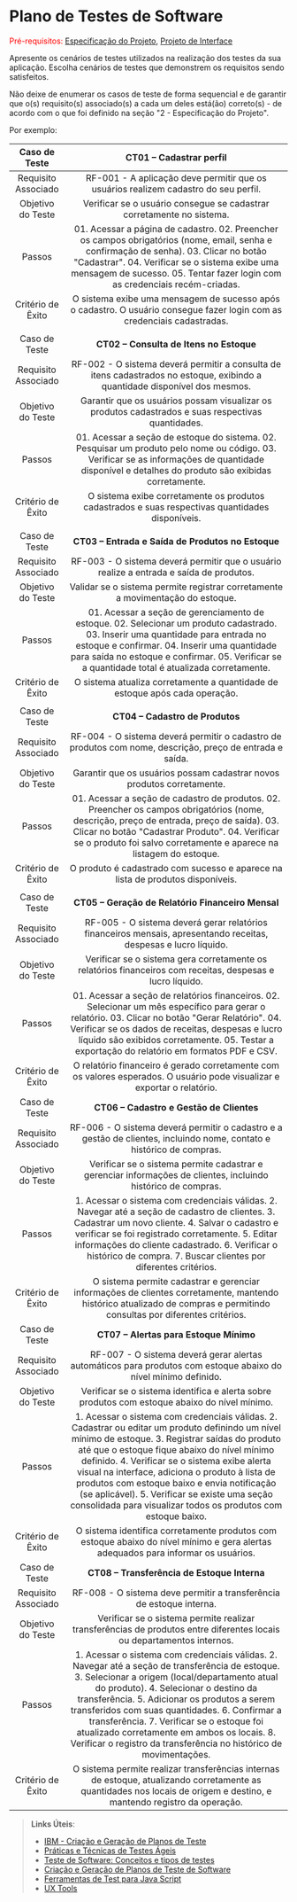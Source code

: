# Plano de Testes de Software

<span style="color:red">Pré-requisitos: <a href="2-Especificação do Projeto.md"> Especificação do Projeto</a></span>, <a href="3-Projeto de Interface.md"> Projeto de Interface</a>

Apresente os cenários de testes utilizados na realização dos testes da sua aplicação. Escolha cenários de testes que demonstrem os requisitos sendo satisfeitos.

Não deixe de enumerar os casos de teste de forma sequencial e de garantir que o(s) requisito(s) associado(s) a cada um deles está(ão) correto(s) - de acordo com o que foi definido na seção "2 - Especificação do Projeto". 

Por exemplo:
 
| **Caso de Teste** 	| **CT01 – Cadastrar perfil** 	|
|:---:	|:---:	|
|	Requisito Associado 	| RF-001 - A aplicação deve permitir que os usuários realizem cadastro do seu perfil. |
| Objetivo do Teste 	| Verificar se o usuário consegue se cadastrar corretamente no sistema. |
| Passos 	| 01. Acessar a página de cadastro. 02. Preencher os campos obrigatórios (nome, email, senha e confirmação de senha). 03. Clicar no botão "Cadastrar". 04. Verificar se o sistema exibe uma mensagem de sucesso. 05. Tentar fazer login com as credenciais recém-criadas. |
|Critério de Êxito | O sistema exibe uma mensagem de sucesso após o cadastro. O usuário consegue fazer login com as credenciais cadastradas. |
|  	|  	|
| Caso de Teste 	| **CT02 – Consulta de Itens no Estoque**	|
|Requisito Associado | RF-002 - O sistema deverá permitir a consulta de itens cadastrados no estoque, exibindo a quantidade disponível dos mesmos. |
| Objetivo do Teste 	| Garantir que os usuários possam visualizar os produtos cadastrados e suas respectivas quantidades. |
| Passos 	| 01. Acessar a seção de estoque do sistema. 02. Pesquisar um produto pelo nome ou código. 03. Verificar se as informações de quantidade disponível e detalhes do produto são exibidas corretamente. |
|Critério de Êxito | O sistema exibe corretamente os produtos cadastrados e suas respectivas quantidades disponíveis. |
|  	|  	|
| Caso de Teste 	| **CT03 – Entrada e Saída de Produtos no Estoque**	|
|Requisito Associado | RF-003 - O sistema deverá permitir que o usuário realize a entrada e saída de produtos. |
| Objetivo do Teste 	| Validar se o sistema permite registrar corretamente a movimentação do estoque. |
| Passos 	| 01. Acessar a seção de gerenciamento de estoque. 02. Selecionar um produto cadastrado. 03. Inserir uma quantidade para entrada no estoque e confirmar. 04. Inserir uma quantidade para saída no estoque e confirmar. 05. Verificar se a quantidade total é atualizada corretamente. |
|Critério de Êxito | O sistema atualiza corretamente a quantidade de estoque após cada operação. |
|  	|  	|
| Caso de Teste 	| **CT04 – Cadastro de Produtos**	|
|Requisito Associado | RF-004 - O sistema deverá permitir o cadastro de produtos com nome, descrição, preço de entrada e saída. |
| Objetivo do Teste 	| Garantir que os usuários possam cadastrar novos produtos corretamente. |
| Passos 	| 01. Acessar a seção de cadastro de produtos. 02. Preencher os campos obrigatórios (nome, descrição, preço de entrada, preço de saída). 03. Clicar no botão "Cadastrar Produto". 04. Verificar se o produto foi salvo corretamente e aparece na listagem do estoque. |
|Critério de Êxito | O produto é cadastrado com sucesso e aparece na lista de produtos disponíveis. |
|  	|  	|
| Caso de Teste 	| **CT05 – Geração de Relatório Financeiro Mensal**	|
|Requisito Associado | RF-005 - O sistema deverá gerar relatórios financeiros mensais, apresentando receitas, despesas e lucro líquido. |
| Objetivo do Teste 	| Verificar se o sistema gera corretamente os relatórios financeiros com receitas, despesas e lucro líquido. |
| Passos 	| 01. Acessar a seção de relatórios financeiros. 02. Selecionar um mês específico para gerar o relatório. 03. Clicar no botão "Gerar Relatório". 04. Verificar se os dados de receitas, despesas e lucro líquido são exibidos corretamente. 05. Testar a exportação do relatório em formatos PDF e CSV. |
|Critério de Êxito | O relatório financeiro é gerado corretamente com os valores esperados. O usuário pode visualizar e exportar o relatório. |
| Caso de Teste 	| **CT06 – Cadastro e Gestão de Clientes**	|
|Requisito Associado | RF-006 - O sistema deverá permitir o cadastro e a gestão de clientes, incluindo nome, contato e histórico de compras. |
| Objetivo do Teste 	| Verificar se o sistema permite cadastrar e gerenciar informações de clientes, incluindo histórico de compras. |
| Passos 	|1.	Acessar o sistema com credenciais válidas. 2.	Navegar até a seção de cadastro de clientes. 3.	Cadastrar um novo cliente. 4.	Salvar o cadastro e verificar se foi registrado corretamente. 5.	Editar informações do cliente cadastrado. 6.	Verificar o histórico de compra. 7.	Buscar clientes por diferentes critérios. |
|Critério de Êxito | O sistema permite cadastrar e gerenciar informações de clientes corretamente, mantendo histórico atualizado de compras e permitindo consultas por diferentes critérios.|
| Caso de Teste 	| **CT07 – Alertas para Estoque Mínimo**	|
|Requisito Associado | RF-007 - O sistema deverá gerar alertas automáticos para produtos com estoque abaixo do nível mínimo definido. |
| Objetivo do Teste 	|Verificar se o sistema identifica e alerta sobre produtos com estoque abaixo do nível mínimo. |
| Passos 	|1.	Acessar o sistema com credenciais válidas. 2.	Cadastrar ou editar um produto definindo um nível mínimo de estoque. 3.	Registrar saídas do produto até que o estoque fique abaixo do nível mínimo definido. 4.	Verificar se o sistema exibe alerta visual na interface, adiciona o produto à lista de produtos com estoque baixo e envia notificação (se aplicável). 5.	Verificar se existe uma seção consolidada para visualizar todos os produtos com estoque baixo. |
|Critério de Êxito |O sistema identifica corretamente produtos com estoque abaixo do nível mínimo e gera alertas adequados para informar os usuários. |
| Caso de Teste 	| **CT08 – Transferência de Estoque Interna**	|
|Requisito Associado |RF-008 - O sistema deve permitir a transferência de estoque interna. |
| Objetivo do Teste 	| Verificar se o sistema permite realizar transferências de produtos entre diferentes locais ou departamentos internos. |
| Passos 	|1.	Acessar o sistema com credenciais válidas. 2.	Navegar até a seção de transferência de estoque. 3.	Selecionar a origem (local/departamento atual do produto). 4.	Selecionar o destino da transferência. 5.	Adicionar os produtos a serem transferidos com suas quantidades. 6.	Confirmar a transferência. 7.	Verificar se o estoque foi atualizado corretamente em ambos os locais. 8.	Verificar o registro da transferência no histórico de movimentações. |
|Critério de Êxito | O sistema permite realizar transferências internas de estoque, atualizando corretamente as quantidades nos locais de origem e destino, e mantendo registro da operação. |

 
> **Links Úteis**:
> - [IBM - Criação e Geração de Planos de Teste](https://www.ibm.com/developerworks/br/local/rational/criacao_geracao_planos_testes_software/index.html)
> - [Práticas e Técnicas de Testes Ágeis](http://assiste.serpro.gov.br/serproagil/Apresenta/slides.pdf)
> -  [Teste de Software: Conceitos e tipos de testes](https://blog.onedaytesting.com.br/teste-de-software/)
> - [Criação e Geração de Planos de Teste de Software](https://www.ibm.com/developerworks/br/local/rational/criacao_geracao_planos_testes_software/index.html)
> - [Ferramentas de Test para Java Script](https://geekflare.com/javascript-unit-testing/)
> - [UX Tools](https://uxdesign.cc/ux-user-research-and-user-testing-tools-2d339d379dc7)
